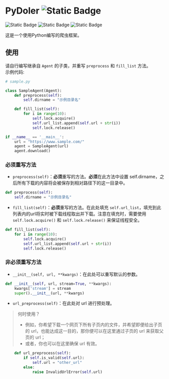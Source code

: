 # PyDoler ![Static Badge](https://img.shields.io/badge/version-0.1%20beta-orange)
![Static Badge](https://img.shields.io/badge/license-MIT-green)
![Static Badge](https://img.shields.io/badge/Python-3.10.6-blue)
![Static Badge](https://img.shields.io/badge/requests-2.31.0-red)

这是一个使用Python编写的爬虫框架。

## 使用
请自行编写继承自 `Agent` 的子类，并重写 `preprocess` 和 `fill_list` 方法。  
示例代码:
``` python
# sample.py

class SampleAgent(Agent):
    def preprocess(self):
        self.dirname = "示例目录名"

    def fill_list(self):
        for i in range(10):
            self.lock.acquire()
            self.url_list.append(self.url + str(i))
            self.lock.release()

if __name__ == '__main__':
    url = "https://www.sample.com/"
    agent = SampleAgent(url)
    agent.download()
```
### 必须重写方法
* `preprocess(self)`：**必须**重写的方法。**必须**在此方法中设置 self.dirname，之后所有下载的内容将会被保存到相对路径下的这一目录中。
``` python
def preprocess(self):
    self.dirname = "示例目录名"
```

* `fill_list(self)`：**必须**重写的方法。在此处填充 `self.url_list`，填充到此列表内的url将实时被下载线程取出并下载。注意在填充时，需要使用 `self.lock.acquire()` 和 `self.lock.release()` 来保证线程安全。
``` python
def fill_list(self):
    for i in range(10):
        self.lock.acquire()
        self.url_list.append(self.url + str(i))
        self.lock.release()
```
### 非必须重写方法
* `__init__(self, url, **kwargs)`：在此处可以重写默认的参数。
``` python
def __init__(self, url, stream=True, **kwargs):
    kwargs['stream'] = stream
    super().__init__(url, **kwargs)
```
* `url_preprocess(self)`：在此处对 url 进行预处理。
> 何时使用？
> * 例如，你希望下载一个网页下所有子页内的文件，并希望即便给出子页的 url，也能达成这一目的，那你便可以在这里通过子页的 url 来获取父页的 url；
> * 或者，你也可以在这里确保 url 有效。
``` python
    def url_preprocess(self):
        if self.is_valid(self.url):
            self.url = "other_url"
        else:
            raise InvalidUrlError(self.url)
```
